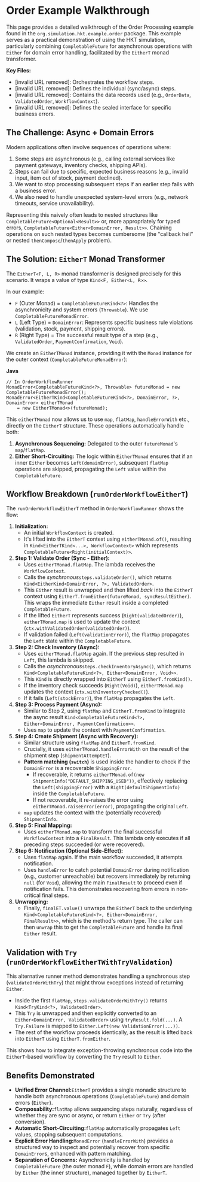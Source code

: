 # Order Example Walkthrough

This page provides a detailed walkthrough of the Order Processing example found in the `org.simulation.hkt.example.order` package. This example serves as a practical demonstration of using the HKT simulation, particularly combining `CompletableFuture` for asynchronous operations with `Either` for domain error handling, facilitated by the `EitherT` monad transformer.

**Key Files:**

* [invalid URL removed]: Orchestrates the workflow steps.
* [invalid URL removed]: Defines the individual (sync/async) steps.
* [invalid URL removed]: Contains the data records used (e.g., `OrderData`, `ValidatedOrder`, `WorkflowContext`).
* [invalid URL removed]: Defines the sealed interface for specific business errors.

## The Challenge: Async + Domain Errors

Modern applications often involve sequences of operations where:

1. Some steps are asynchronous (e.g., calling external services like payment gateways, inventory checks, shipping APIs).
2. Steps can fail due to specific, expected business reasons (e.g., invalid input, item out of stock, payment declined).
3. We want to stop processing subsequent steps if an earlier step fails with a business error.
4. We also need to handle unexpected system-level errors (e.g., network timeouts, service unavailability).

Representing this naively often leads to nested structures like `CompletableFuture<Optional<Result>>` or, more appropriately for typed errors, `CompletableFuture<Either<DomainError, Result>>`. Chaining operations on such nested types becomes cumbersome (the "callback hell" or nested `thenCompose`/`thenApply` problem).

## The Solution: `EitherT` Monad Transformer

The `EitherT<F, L, R>` monad transformer is designed precisely for this scenario. It wraps a value of type `Kind<F, Either<L, R>>`.

In our example:

* `F` (Outer Monad) = `CompletableFutureKind<?>`: Handles the asynchronicity and system errors (`Throwable`). We use `CompletableFutureMonadError`.
* `L` (Left Type) = `DomainError`: Represents specific business rule violations (validation, stock, payment, shipping errors).
* `R` (Right Type) = The successful result type of a step (e.g., `ValidatedOrder`, `PaymentConfirmation`, `Void`).

We create an `EitherTMonad` instance, providing it with the `Monad` instance for the outer context (`CompletableFutureMonadError`):

**Java**

```
// In OrderWorkflowRunner
MonadError<CompletableFutureKind<?>, Throwable> futureMonad = new CompletableFutureMonadError();
MonadError<EitherTKind<CompletableFutureKind<?>, DomainError, ?>, DomainError> eitherTMonad
    = new EitherTMonad<>(futureMonad);
```

This `eitherTMonad` now allows us to use `map`, `flatMap`, `handleErrorWith` etc., directly on the `EitherT` structure. These operations automatically handle both:

1. **Asynchronous Sequencing:** Delegated to the outer `futureMonad`'s `map`/`flatMap`.
2. **Either Short-Circuiting:** The logic within `EitherTMonad` ensures that if an inner `Either` becomes `Left(domainError)`, subsequent `flatMap` operations are skipped, propagating the `Left` value within the `CompletableFuture`.

## Workflow Breakdown (`runOrderWorkflowEitherT`)

The `runOrderWorkflowEitherT` method in `OrderWorkflowRunner` shows the flow:

1. **Initialization:**
   * An initial `WorkflowContext` is created.
   * It's lifted into the `EitherT` context using `eitherTMonad.of()`, resulting in `Kind<EitherTKind<...>, WorkflowContext>` which represents `CompletableFuture<Right(initialContext)>`.
2. **Step 1: Validate Order (Sync - Either):**
   * Uses `eitherTMonad.flatMap`. The lambda receives the `WorkflowContext`.
   * Calls the *synchronous*`steps.validateOrder()`, which returns `Kind<EitherKind<DomainError, ?>, ValidatedOrder>`.
   * This `Either` result is unwrapped and then lifted *back* into the `EitherT` context using `EitherT.fromEither(futureMonad, syncResultEither)`. This wraps the immediate `Either` result inside a completed `CompletableFuture`.
   * If the lifted `EitherT` represents success (`Right(validatedOrder)`), `eitherTMonad.map` is used to update the context (`ctx.withValidatedOrder(validatedOrder)`).
   * If validation failed (`Left(validationError)`), the `flatMap` propagates the `Left` state within the `CompletableFuture`.
3. **Step 2: Check Inventory (Async):**
   * Uses `eitherTMonad.flatMap` again. If the previous step resulted in `Left`, this lambda is skipped.
   * Calls the *asynchronous*`steps.checkInventoryAsync()`, which returns `Kind<CompletableFutureKind<?>, Either<DomainError, Void>>`.
   * This `Kind` is directly wrapped into `EitherT` using `EitherT.fromKind()`.
   * If the inventory check succeeds (`Right(Void)`), `eitherTMonad.map` updates the context (`ctx.withInventoryChecked()`).
   * If it fails (`Left(stockError)`), the `flatMap` propagates the `Left`.
4. **Step 3: Process Payment (Async):**
   * Similar to Step 2, using `flatMap` and `EitherT.fromKind` to integrate the async result `Kind<CompletableFutureKind<?>, Either<DomainError, PaymentConfirmation>>`.
   * Uses `map` to update the context with `PaymentConfirmation`.
5. **Step 4: Create Shipment (Async with Recovery):**
   * Similar structure using `flatMap` and `EitherT.fromKind`.
   * Crucially, it uses `eitherTMonad.handleErrorWith` on the result of the shipment step (`shipmentAttemptET`).
   * **Pattern matching (`switch`)** is used inside the handler to check if the `DomainError` is a recoverable `ShippingError`.
     * If recoverable, it returns `eitherTMonad.of(new ShipmentInfo("DEFAULT_SHIPPING_USED"))`, effectively replacing the `Left(shippingError)` with a `Right(defaultShipmentInfo)` inside the `CompletableFuture`.
     * If not recoverable, it re-raises the error using `eitherTMonad.raiseError(error)`, propagating the original `Left`.
   * `map` updates the context with the (potentially recovered) `ShipmentInfo`.
6. **Step 5: Final Mapping:**
   * Uses `eitherTMonad.map` to transform the final successful `WorkflowContext` into a `FinalResult`. This lambda only executes if all preceding steps succeeded (or were recovered).
7. **Step 6: Notification (Optional Side-Effect):**
   * Uses `flatMap` again. If the main workflow succeeded, it attempts notification.
   * Uses `handleError` to catch potential `DomainError` during notification (e.g., customer unreachable) but recovers immediately by returning `null` (for `Void`), allowing the main `FinalResult` to proceed even if notification fails. This demonstrates recovering from errors in non-critical final steps.
8. **Unwrapping:**
   * Finally, `finalET.value()` unwraps the `EitherT` back to the underlying `Kind<CompletableFutureKind<?>, Either<DomainError, FinalResult>>`, which is the method's return type. The caller can then `unwrap` this to get the `CompletableFuture` and handle its final `Either` result.

## Validation with `Try` (`runOrderWorkflowEitherTWithTryValidation`)

This alternative runner method demonstrates handling a synchronous step (`validateOrderWithTry`) that might throw exceptions instead of returning `Either`.

* Inside the first `flatMap`, `steps.validateOrderWithTry()` returns `Kind<TryKind<?>, ValidatedOrder>`.
* This `Try` is unwrapped and then explicitly converted to an `Either<DomainError, ValidatedOrder>` using `tryResult.fold(...)`. A `Try.Failure` is mapped to `Either.Left(new ValidationError(...))`.
* The rest of the workflow proceeds identically, as the result is lifted back into `EitherT` using `EitherT.fromEither`.

This shows how to integrate exception-throwing synchronous code into the `EitherT`-based workflow by converting the `Try` result to `Either`.

## Benefits Demonstrated

* **Unified Error Channel:**`EitherT` provides a single monadic structure to handle both asynchronous operations (`CompletableFuture`) and domain errors (`Either`).
* **Composability:**`flatMap` allows sequencing steps naturally, regardless of whether they are sync or async, or return `Either` or `Try` (after conversion).
* **Automatic Short-Circuiting:**`flatMap` automatically propagates `Left` values, stopping subsequent computations.
* **Explicit Error Handling:**`MonadError` (`handleErrorWith`) provides a structured way to inspect and potentially recover from specific `DomainError`s, enhanced with pattern matching.
* **Separation of Concerns:** Asynchronicity is handled by `CompletableFuture` (the outer monad `F`), while domain errors are handled by `Either` (the inner structure), managed together by `EitherT`.
